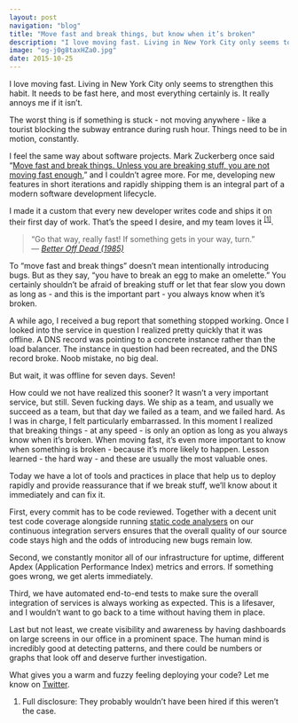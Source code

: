 ```yaml
---
layout: post
navigation: "blog"
title: "Move fast and break things, but know when it’s broken"
description: "I love moving fast. Living in New York City only seems to strengthen this habit. It needs to be fast here, and most everything certainly is. It really annoys me if it isn’t."
image: "og-j0g8taxHZa0.jpg"
date: 2015-10-25
---
```


I love moving fast. Living in New York City only seems to strengthen this habit. It needs to be fast here, and most everything certainly is. It really annoys me if it isn’t.

The worst thing is if something is stuck - not moving anywhere - like a tourist blocking the subway entrance during rush hour. Things need to be in motion, constantly.

I feel the same way about software projects. Mark Zuckerberg once said “<a target="_blank" href="https://startupquote.com/post/1624569753">Move fast and break things. Unless you are breaking stuff, you are not moving fast enough</a>,” and I couldn’t agree more. For me, developing new features in short iterations and rapidly shipping them is an integral part of a modern software development lifecycle.

I made it a custom that every new developer writes code and ships it on their first day of work. That’s the speed I desire, and my team loves it <sup id="cite_ref-1" class="reference"><a href="#cite_note-1">[1]</a></sup>.

<blockquote>“Go that way, really fast! If something gets in your way, turn.”<footer>— <cite><a target="_blank" href="https://www.youtube.com/watch?v=lEHZJNQ5Y4A">Better Off Dead (1985)</a></cite></footer></blockquote>

To “move fast and break things” doesn’t mean intentionally introducing bugs. But as they say, “you have to break an egg to make an omelette.” You certainly shouldn’t be afraid of breaking stuff or let that fear slow you down as long as - and this is the important part - you always know when it’s broken.

A while ago, I received a bug report that something stopped working. Once I looked into the service in question I realized pretty quickly that it was offline. A DNS record was pointing to a concrete instance rather than the load balancer. The instance in question had been recreated, and the DNS record broke. Noob mistake, no big deal.

But wait, it was offline for seven days. Seven!

How could we not have realized this sooner? It wasn’t a very important service, but still. Seven fucking days. We ship as a team, and usually we succeed as a team, but that day we failed as a team, and we failed hard. As I was in charge, I felt particularly embarrassed. In this moment I realized that breaking things - at any speed - is only an option as long as you always know when it’s broken. When moving fast, it’s even more important to know when something is broken - because it’s more likely to happen. Lesson learned - the hard way - and these are usually the most valuable ones.

Today we have a lot of tools and practices in place that help us to deploy rapidly and provide reassurance that if we break stuff, we’ll know about it immediately and can fix it.

First, every commit has to be code reviewed. Together with a decent unit test code coverage alongside running <a target="_blank" href="https://en.wikipedia.org/wiki/List_of_tools_for_static_code_analysis">static code analysers</a> on our continuous integration servers ensures that the overall quality of our source code stays high and the odds of introducing new bugs remain low.

Second, we constantly monitor all of our infrastructure for uptime, different Apdex (Application Performance Index) metrics and errors. If something goes wrong, we get alerts immediately.

Third, we have automated end-to-end tests to make sure the overall integration of services is always working as expected. This is a lifesaver, and I wouldn’t want to go back to a time without having them in place.

Last but not least, we create visibility and awareness by having dashboards on large screens in our office in a prominent space. The human mind is incredibly good at detecting patterns, and there could be numbers or graphs that look off and deserve further investigation.

What gives you a warm and fuzzy feeling deploying your code? Let me know on <a target="_blank" href="https://twitter.com/martinbuberl">Twitter</a>.

<ol class="reference">
  <li id="cite_note-1">Full disclosure: They probably wouldn’t have been hired if this weren’t the case.</li>
<ol>

